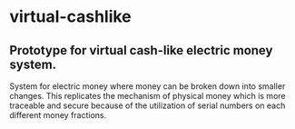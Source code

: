 # virtual-cashlike
## Prototype for virtual cash-like electric money system.

System for electric money where money can be broken down into smaller changes. This replicates the mechanism of physical money which is more traceable and secure because of the utilization of serial numbers on each different money fractions.
